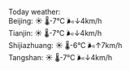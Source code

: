 Today weather:  
Beijing: ☀️   🌡️-7°C 🌬️↓4km/h  
Tianjin: ☀️   🌡️-7°C 🌬️↓4km/h  
Shijiazhuang: ☀️   🌡️-6°C 🌬️↑7km/h  
Tangshan: ☀️   🌡️-7°C 🌬️↓4km/h  
